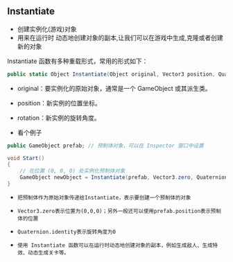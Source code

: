 ## Instantiate
* 创建实例化(游戏)对象
* 用来在运行时 动态地创建对象的副本,让我们可以在游戏中生成,克隆或者创建新的对象

Instantiate 函数有多种重载形式，常用的形式如下：
```c#
public static Object Instantiate(Object original, Vector3 position, Quaternion rotation);
```
* original：要实例化的原始对象，通常是一个 GameObject 或其派生类。
* position：新实例的位置坐标。
* rotation：新实例的旋转角度。

* 看个例子
```c#
public GameObject prefab; // 预制体对象，可以在 Inspector 窗口中设置

void Start()
{
    // 在位置 (0, 0, 0) 处实例化预制体对象
    GameObject newObject = Instantiate(prefab, Vector3.zero, Quaternion.identity);
}
```
* `把预制体作为原始对象传递给Instantiate，表示要创建一个预制体的对象`
* `Vector3.zero表示位置为(0,0,0)；另外一般还可以使用prefab.position表示预制体的位置`
* `Quaternion.identity表示旋转角度为0`

* `使用 Instantiate 函数可以在运行时动态地创建对象的副本，例如生成敌人、生成特效、动态生成关卡等。`

